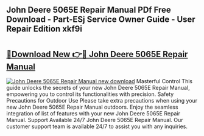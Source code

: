 ## John Deere 5065E Repair Manual PDf Free Download - Part-ESj Service Owner Guide - User Repair Edition xkf9i

# <h2><a href="http://bc92365.oget.top/?id=John+Deere+5065E+Repair+Manual">🔗Download New 👉🔴 John Deere 5065E Repair Manual</a></h2>

[![John Deere 5065E Repair Manual new download](https://i.imgur.com/5g1atiW.png)](http://bc92365.oget.top/?id=John+Deere+5065E+Repair+Manual)
Masterful Control This guide unlocks the secrets of your new John Deere 5065E Repair Manual, empowering you to control its functionalities with precision. Safety Precautions for Outdoor Use Please take extra precautions when using your new John Deere 5065E Repair Manual outdoors. Enjoy the seamless integration of list of features with your new John Deere 5065E Repair Manual. Support Available 24/7 John Deere 5065E Repair Manual. Our customer support team is available 24/7 to assist you with any inquiries.
